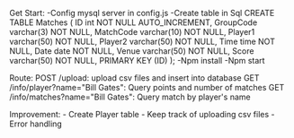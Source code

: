 Get Start:
-Config mysql server in config.js
-Create table in Sql 
	CREATE TABLE Matches (   ID int NOT NULL AUTO_INCREMENT,   GroupCode varchar(3) NOT NULL,   MatchCode varchar(10) NOT NULL,   Player1 varchar(50) NOT NULL,   Player2 varchar(50) NOT NULL,   Time time NOT NULL,   Date date NOT NULL,   Venue varchar(50) NOT NULL,   Score varchar(50) NOT NULL,   PRIMARY KEY (ID) );
-Npm install
-Npm start

Route:
 POST /upload: upload csv files and insert into database
 GET /info/player?name="Bill Gates": Query points and number of matches
 GET /info/matches?name="Bill Gates": Query match by player's name

Improvement:
	- Create Player table
	- Keep track of uploading csv files
	- Error handling